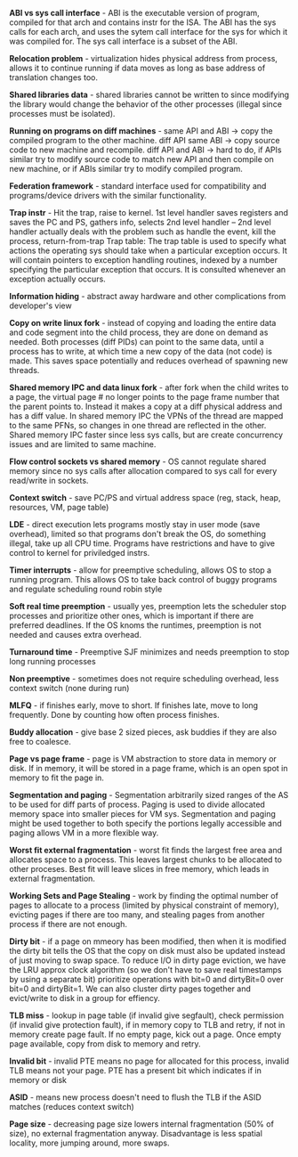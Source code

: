**ABI vs sys call interface** - ABI is the executable version of program, compiled for that arch and contains instr for the ISA. The ABI has the sys calls for each arch, and uses the sytem call interface for the sys for which it was compiled for. The sys call interface is a subset of the ABI.

**Relocation problem** - virtualization hides physical address from process, allows it to continue running if data moves as long as base address of translation changes too.

**Shared libraries data** - shared libraries cannot be written to since modifying the library would change the behavior of the other processes (illegal since processes must be isolated).

**Running on programs on diff machines** - same API and ABI -> copy the compiled program to the other machine. diff API same ABI -> copy source code to new machine and recompile. diff API and ABI -> hard to do, if APIs similar try to modify source code to match new API and then compile on new machine, or if ABIs similar try to modify compiled program.

**Federation framework** - standard interface used for compatibility and programs/device drivers with the similar functionality.

**Trap instr** - Hit the trap, raise to kernel. 1st level handler saves registers and saves the PC and PS, gathers info, selects 2nd level handler – 2nd level handler actually deals with the problem such as handle the event, kill the process, return-from-trap Trap table: The trap table is used to specify what actions the operating sys should take when a particular exception occurs. It will contain pointers to exception handling routines, indexed by a number specifying the particular exception that occurs. It is consulted whenever an exception actually occurs.

**Information hiding** - abstract away hardware and other complications from developer's view

**Copy on write linux fork** - instead of copying and loading the entire data and code segment into the child process, they are done on demand as needed. Both processes (diff PIDs) can point to the same data, until a process has to write, at which time a new copy of the data (not code) is made. This saves space potentially and reduces overhead of spawning new threads.

**Shared memory IPC and data linux fork** - after fork when the child writes to a page, the virtual page # no longer points to the page frame number that the parent points to. Instead it makes a copy at a diff physical address and has a diff value. In shared memory IPC the VPNs of the thread are mapped to the same PFNs, so changes in one thread are reflected in the other. Shared memory IPC faster since less sys calls, but are create concurrency issues and are limited to same machine.

**Flow control sockets vs shared memory** - OS cannot regulate shared memory since no sys calls after allocation compared to sys call for every read/write in sockets.

**Context switch** - save PC/PS and virtual address space (reg, stack, heap, resources, VM, page table)

**LDE** - direct execution lets programs mostly stay in user mode (save overhead), limited so that programs don't break the OS, do something illegal, take up all CPU time. Programs have restrictions and have to give control to kernel for priviledged instrs. 

**Timer interrupts** - allow for preemptive scheduling, allows OS to stop a running program. This allows OS to take back control of buggy programs and regulate scheduling round robin style 

**Soft real time preemption** - usually yes, preemption lets the scheduler stop processes and prioritize other ones, which is important if there are preferred deadlines. If the OS knoms the runtimes, preemption is not needed and causes extra overhead.

**Turnaround time** - Preemptive SJF minimizes and needs preemption to stop long running processes

**Non preemptive** - sometimes does not require scheduling overhead, less context switch (none during run)

**MLFQ** - if finishes early, move to short. If finishes late, move to long frequently. Done by counting how often process finishes.

**Buddy allocation** - give base 2 sized pieces, ask buddies if they are also free to coalesce.

**Page vs page frame** - page is VM abstraction to store data in memory or disk. If in memory, it will be stored in a page frame, which is an open spot in memory to fit the page in.

**Segmentation and paging** - Segmentation arbitrarily sized ranges of the AS to be used for diff parts of process. Paging is used to divide allocated memory space into smaller pieces for VM sys. Segmentation and paging might be used together to both specify the portions legally accessible and paging allows VM in a more flexible way. 

**Worst fit external fragmentation** - worst fit finds the largest free area and allocates space to a process. This leaves largest chunks to be allocated to other proceses. Best fit will leave slices in free memory, which leads in external fragmentation.

**Working Sets and Page Stealing** - work by finding the optimal number of pages to allocate to a process (limited by physical constraint of memory), evicting pages if there are too many, and stealing pages from another process if there are not enough.

**Dirty bit** - if a page on mmeory has been modified, then when it is modified the dirty bit tells the OS that the copy on disk must also be updated instead of just moving to swap space. To reduce I/O in dirty page eviction, we have the LRU approx clock algorithm (so we don't have to save real timestamps by using a separate bit) prioritize operations with bit=0 and dirtyBit=0 over bit=0 and dirtyBit=1. We can also cluster dirty pages together and evict/write to disk in a group for effiency. 

**TLB miss** - lookup in page table (if invalid give segfault), check permission (if invalid give protection fault), if in memory copy to TLB and retry, if not in memory create page fault. If no empty page, kick out a page. Once empty page available, copy from disk to memory and retry. 

**Invalid bit** - invalid PTE means no page for allocated for this process, invalid TLB means not your page. PTE has a present bit which indicates if in memory or disk

**ASID** - means new process doesn't need to flush the TLB if the ASID matches (reduces context switch)

**Page size** - decreasing page size lowers internal fragmentation (50% of size), no external fragmentation anyway. Disadvantage is less spatial locality, more jumping around, more swaps. 
